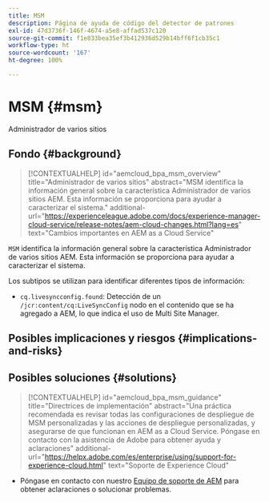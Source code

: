 ```yaml
---
title: MSM
description: Página de ayuda de código del detector de patrones
exl-id: 47d3736f-146f-4674-a5e8-affad537c120
source-git-commit: f1e833bea35ef3b412936d529b14bff6f1cb35c1
workflow-type: ht
source-wordcount: '167'
ht-degree: 100%

---
```


# MSM {#msm}

Administrador de varios sitios

## Fondo {#background}

>[!CONTEXTUALHELP]
>id="aemcloud_bpa_msm_overview"
>title="Administrador de varios sitios"
>abstract="MSM identifica la información general sobre la característica Administrador de varios sitios AEM. Esta información se proporciona para ayudar a caracterizar el sistema."
>additional-url="https://experienceleague.adobe.com/docs/experience-manager-cloud-service/release-notes/aem-cloud-changes.html?lang=es" text="Cambios importantes en AEM as a Cloud Service"

`MSM` identifica la información general sobre la característica Administrador de varios sitios AEM. Esta información se proporciona para ayudar a caracterizar el sistema.

Los subtipos se utilizan para identificar diferentes tipos de información:

* `cq.livesyncconfig.found`: Detección de un `/jcr:content/cq:LiveSyncConfig` nodo en el contenido que se ha agregado a AEM, lo que indica el uso de Multi Site Manager.

## Posibles implicaciones y riesgos {#implications-and-risks}


## Posibles soluciones {#solutions}

>[!CONTEXTUALHELP]
>id="aemcloud_bpa_msm_guidance"
>title="Directrices de implementación"
>abstract="Una práctica recomendada es revisar todas las configuraciones de despliegue de MSM personalizadas y las acciones de despliegue personalizadas, y asegurarse de que funcionan en AEM as a Cloud Service. Póngase en contacto con la asistencia de Adobe para obtener ayuda y aclaraciones"
>additional-url="https://helpx.adobe.com/es/enterprise/using/support-for-experience-cloud.html" text="Soporte de Experience Cloud"

* Póngase en contacto con nuestro [Equipo de soporte de AEM](https://helpx.adobe.com/es/enterprise/using/support-for-experience-cloud.html) para obtener aclaraciones o solucionar problemas.
